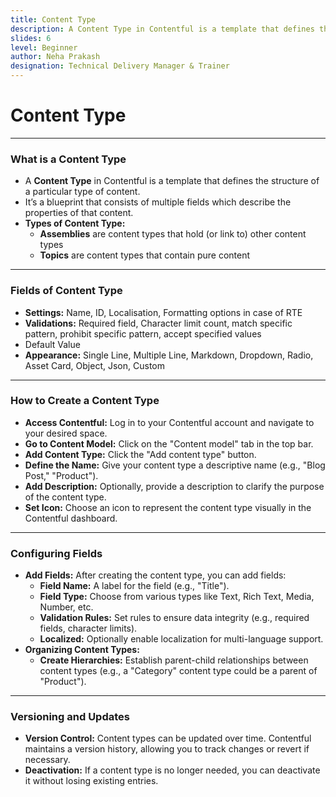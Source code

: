 ```yaml
---
title: Content Type
description: A Content Type in Contentful is a template that defines the structure of a particular type of content.
slides: 6
level: Beginner
author: Neha Prakash
designation: Technical Delivery Manager & Trainer
---
```


<!-- Slide 1 -->
# Content Type

---

<!-- Slide 2 -->
### What is a Content Type

- A **Content Type** in Contentful is a template that defines the structure of a particular type of content.
- It’s a blueprint that consists of multiple fields which describe the properties of that content.
- **Types of Content Type:**
    - **Assemblies** are content types that hold (or link to) other content types
    - **Topics** are content types that contain pure content


---

<!-- Slide 3 -->
### Fields of Content Type

- **Settings:** Name, ID, Localisation, Formatting options in case of RTE
- **Validations:** Required field, Character limit count, match specific pattern, prohibit specific pattern, accept specified values
- Default Value
- **Appearance:** Single Line, Multiple Line, Markdown, Dropdown, Radio, Asset Card, Object, Json, Custom

---

<!-- Slide 4 -->
### How to Create a Content Type

- **Access Contentful:** Log in to your Contentful account and navigate to your desired space.
- **Go to Content Model:** Click on the "Content model" tab in the top bar.
- **Add Content Type:** Click the "Add content type" button.
- **Define the Name:** Give your content type a descriptive name (e.g., "Blog Post," "Product").
- **Add Description:** Optionally, provide a description to clarify the purpose of the content type.
- **Set Icon:** Choose an icon to represent the content type visually in the Contentful dashboard.

---

<!-- Slide 5 -->
### Configuring Fields

- **Add Fields:** After creating the content type, you can add fields:
    - **Field Name:** A label for the field (e.g., "Title").
    - **Field Type:** Choose from various types like Text, Rich Text, Media, Number, etc.
    - **Validation Rules:** Set rules to ensure data integrity (e.g., required fields, character limits).
    - **Localized:** Optionally enable localization for multi-language support.
- **Organizing Content Types:**
    - **Create Hierarchies:** Establish parent-child relationships between content types (e.g., a "Category" content type could be a parent of "Product").

---

<!-- Slide 6 -->
### Versioning and Updates

- **Version Control:** Content types can be updated over time. Contentful maintains a version history, allowing you to track changes or revert if necessary.
- **Deactivation:** If a content type is no longer needed, you can deactivate it without losing existing entries.
